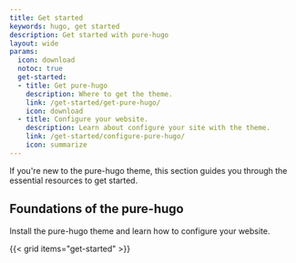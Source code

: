 ```yaml
---
title: Get started
keywords: hugo, get started
description: Get started with pure-hugo
layout: wide
params:
  icon: download
  notoc: true
  get-started:
  - title: Get pure-hugo
    description: Where to get the theme.
    link: /get-started/get-pure-hugo/
    icon: download
  - title: Configure your website.
    description: Learn about configure your site with the theme.
    link: /get-started/configure-pure-hugo/
    icon: summarize
---
```


If you're new to the pure-hugo theme, this section guides you through the essential resources to get started.

## Foundations of the pure-hugo

Install the pure-hugo theme and learn how to configure your website.

{{< grid items="get-started" >}}
